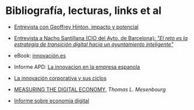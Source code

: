 # Bibliografía, lecturas, links et al

- [Entrevista con Geoffrey Hinton, impacto y potencial](https://www.youtube.com/watch?v=qpoRO378qRY)

- [Entrevista a Nacho Santillana (CIO del Ayto. de Barcelona): *"El reto es la estrategia de transición digital hacia un ayuntamiento inteligente"*](https://www.ciospain.es/entrevistas/nacho-santillana-cio-del-ayto-de-barcelona-el-reto-es-la-estrategia-de-transicion-digital-hacia-un-ayuntamiento-inteligente)
- eBook: [innovación.es](https://apd-prod-wordpress.s3.amazonaws.com/uploads/sites/2/2023/03/ebook-innovacion-gmv-apd.pdf)
- Informe APD: [La innovacion en la empresa espanola](https://apd-prod-wordpress.s3.amazonaws.com/uploads/sites/2/2023/02/informe_la_innovacion_en_la_empresa_espanola_apd_cesin.pdf)
- [La innovación corporativa y sus ciclos](https://www.enriquedans.com/2023/03/la-innovacion-corporativa-y-sus-ciclos.html)
- [MEASURING THE DIGITAL ECONOMY](https://www.census.gov/content/dam/Census/library/working-papers/2001/econ/umdigital.pdf), *Thomas L. Mesenbourg*
- [Informe sobre economía digital](https://unctad.org/system/files/official-document/der2019_es.pdf)